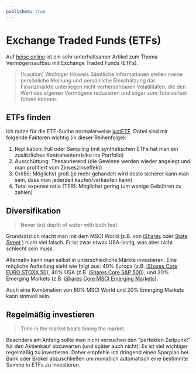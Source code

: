```yaml
---
published: true
---
```

# Exchange Traded Funds (ETFs)
Auf [heise online](https://www.heise.de/ratgeber/Die-naechste-Krise-kommt-Investitionen-in-Aktienanlagen-sicher-behalten-9848785.html) ist ein sehr unterhaltsamer Artikel zum Thema Vermögensaufbau mit Exchange Traded Funds (ETFs).


> [!caution] Wichtiger Hinweis
> Sämtliche Informationen stellen meine persönliche Meinung und persönliche Einschätzung dar. Finanzmärkte unterliegen nicht vorhersehbaren Volatilitäten, die den Wert des eigenen Vermögens reduzieren und sogar zum Totalverlust führen können.

## ETFs finden
Ich nutze für die ETF-Suche normalerweise [justETF](https://www.justetf.com/de/search.html?search=ETFS). Dabei sind mir folgende Faktoren wichtig (in dieser Reihenfolge):
1. Replikation: Full oder Sampling (mit synthetischen ETFs hat man ein zusätzliches Kontrahentenrisiko ins Portfolio)
2. Ausschüttung: Thesaurierend (die Gewinne werden wieder angelegt und man profitiert vom Zinseszinseffekt)
3. Größe: Möglichst groß (je mehr gehandelt wird desto sicherer kann man sein, dass man jederzeit kaufen/verkaufen kann)
4. Total expense ratio (TER): Möglichst gering (um wenige Gebühren zu zahlen)

## Diversifikation

> Never test depth of water with both feet.

Grundsätzlich macht man mit dem MSCI World (z.B. von [iShares](https://www.justetf.com/de/etf-profile.html?isin=IE00B4L5Y983) oder [State Street](https://www.justetf.com/de/etf-profile.html?isin=IE00BFY0GT14) ) nicht viel falsch. Er ist zwar etwas USA-lastig, was aber nicht schlecht sein muss.

Alternativ kann man selbst in unterschiedliche Märkte investieren. Eine mögliche Aufteilung sieht wie folgt aus: 40% Europa (z.B. [iShares Core EURO STOXX 50](https://www.justetf.com/de/etf-profile.html?isin=IE00B53L3W79)), 40% USA (z.B. [iShares Core S&P 500](https://www.justetf.com/de/etf-profile.html?isin=IE00B5BMR087)), und 20% Emerging Markets (z.B. [iShares Core MSCI Emerging Markets](https://www.justetf.com/de/etf-profile.html?isin=IE00BKM4GZ66)).

Auch eine Kombination von 80% MSCI World und 20% Emerging Markets kann sinnvoll sein.

## Regelmäßig investieren

> Time in the market beats timing the market.

Besonders am Anfang sollte man nicht versuchen den "perfekten Zeitpunkt" für den Aktienkauf abzuwarten (und später auch nicht): Es ist viel wichtiger regelmäßig zu investieren. Daher empfehle ich dringend einen Sparplan bei Bank oder Broker abzuschließen um monatlich automatisch eine bestimmte Summe in ETFs zu investieren.